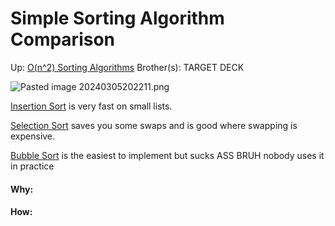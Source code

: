 # Simple Sorting Algorithm Comparison

Up: [O(n^2) Sorting Algorithms](o(n^2)_sorting_algorithms)
Brother(s):
TARGET DECK

![Pasted image 20240305202211.png](pasted_image_20240305202211.png)

[Insertion Sort](insertion_sort) is very fast on small lists.

[Selection Sort](selection_sort) saves you some swaps and is good where swapping is expensive.

[Bubble Sort](bubble_sort) is the easiest to implement but sucks ASS BRUH nobody uses it in practice


































#### Why:
#### How:










